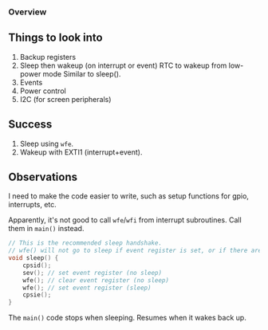 ### Overview

## Things to look into

1. Backup registers
3. Sleep then wakeup (on interrupt or event)
    RTC to wakeup from low-power mode
        Similar to sleep().
2. Events
3. Power control
4. I2C (for screen peripherals)

## Success

1. Sleep using `wfe`.
2. Wakeup with EXTI1 (interrupt+event).

## Observations

I need to make the code easier to write, such as setup functions for gpio, interrupts, etc.

Apparently, it's not good to call `wfe`/`wfi` from interrupt subroutines. Call them in `main()` instead.

```c
// This is the recommended sleep handshake.
// wfe() will not go to sleep if event register is set, or if there are pending interrupts
void sleep() {
    cpsid();
    sev(); // set event register (no sleep)
    wfe(); // clear event register (no sleep)
    wfe(); // set event register (sleep)
    cpsie();
}
```

The `main()` code stops when sleeping. Resumes when it wakes back up.